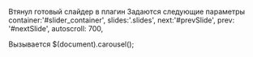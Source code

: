 ﻿Втянул готовый слайдер в плагин
Задаются следующие параметры
             container:'#slider_container',
             slides:'.slides',
             next:'#prevSlide',
             prev: '#nextSlide',
             autoscroll: 700,

Вызывается 
$(document).carousel();
